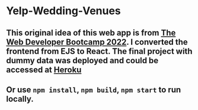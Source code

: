 # Yelp-Wedding-Venues
## This original idea of this web app is from [The Web Developer Bootcamp 2022](https://www.udemy.com/course/the-web-developer-bootcamp/). I converted the frontend from EJS to React. The final project with dummy data was deployed and could be accessed at [Heroku](https://yelp-wedding-venues.herokuapp.com/)

## Or use `npm install`, `npm build`, `npm start` to run locally.
